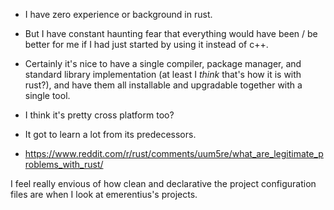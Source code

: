 - I have zero experience or background in rust.
- But I have constant haunting fear that everything would have been / be better for me if I had just started by using it instead of c++.
- Certainly it's nice to have a single compiler, package manager, and standard library implementation (at least I _think_ that's how it is with rust?), and have them all installable and upgradable together with a single tool.
- I think it's pretty cross platform too?
- It got to learn a lot from its predecessors.

- https://www.reddit.com/r/rust/comments/uum5re/what_are_legitimate_problems_with_rust/

I feel really envious of how clean and declarative the project configuration files are when I look at emerentius's projects.